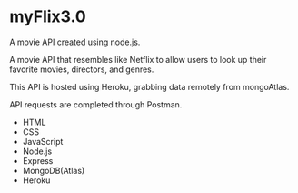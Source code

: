# myFlix3.0

A movie API created using node.js. 

A movie API that resembles like Netflix to allow users to look up their favorite movies, directors, and genres.

This API is hosted using Heroku, grabbing data remotely from mongoAtlas.

API requests are completed through Postman. 

- HTML
- CSS
- JavaScript
- Node.js
- Express
- MongoDB(Atlas)
- Heroku
  
